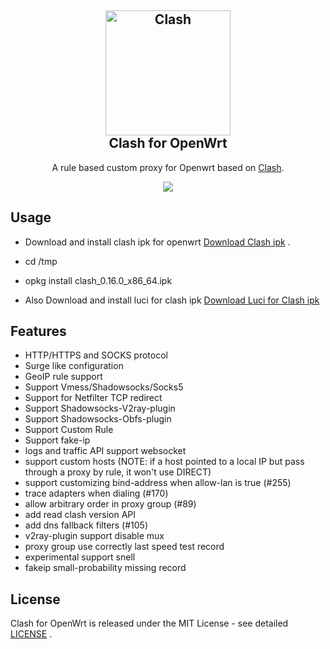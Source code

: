 <h2 align="center">
  <img src="https://github.com/Dreamacro/clash/raw/master/docs/logo.png" alt="Clash" width="200">
  <br>Clash for OpenWrt <br>

</h2>

  <p align="center">
	A rule based custom proxy for Openwrt based on <a href="https://github.com/Dreamacro/clash" target="_blank">Clash</a>.
  </p>
  <p align="center">
	<a target="_blank" href="https://github.com/frainzy1477/clash/releases/tag/v0.16.0">
    <img src="https://img.shields.io/badge/Clash-v0.16.0-orange.svg">
  </a>
  
  </p>
  
## Usage

- Download and install clash ipk for openwrt [Download Clash ipk](https://github.com/frainzy1477/clash/releases/tag/v0.16.0) .

- cd /tmp

- opkg install clash_0.16.0_x86_64.ipk

- Also Download and install luci for clash ipk  [Download Luci for Clash ipk](https://github.com/frainzy1477/luci-app-clash/releases/tag/v1.2.2)

## Features

- HTTP/HTTPS and SOCKS protocol
- Surge like configuration
- GeoIP rule support
- Support Vmess/Shadowsocks/Socks5
- Support for Netfilter TCP redirect
- Support Shadowsocks-V2ray-plugin
- Support Shadowsocks-Obfs-plugin
- Support Custom Rule
- Support fake-ip
- logs and traffic API support websocket
- support custom hosts (NOTE: if a host pointed to a local IP but pass through a proxy by rule, it won't use DIRECT)
- support customizing bind-address when allow-lan is true (#255)
- trace adapters when dialing (#170)
- allow arbitrary order in proxy group (#89)
- add read clash version API
- add dns fallback filters (#105)
- v2ray-plugin support disable mux
- proxy group use correctly last speed test record
- experimental support snell
- fakeip small-probability missing record

## License

Clash for OpenWrt is released under the MIT License - see detailed [LICENSE](https://github.com/frainzy1477/clash/blob/rm/LICENSE) .

